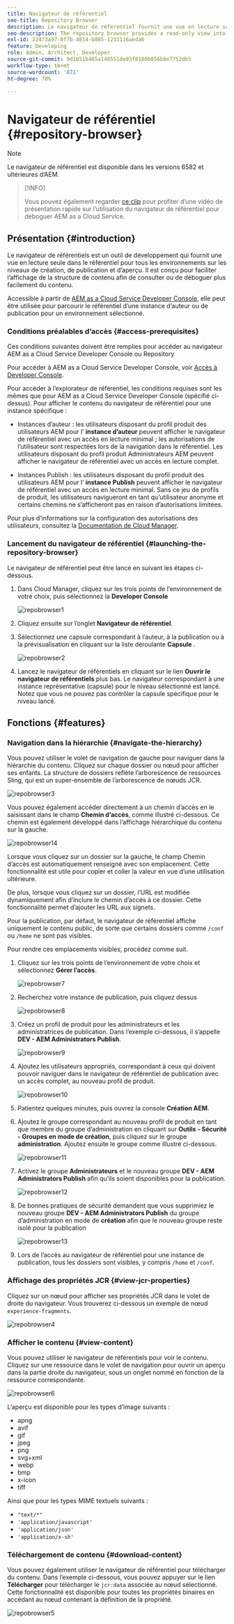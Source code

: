 ```yaml
---
title: Navigateur de référentiel
seo-title: Repository Browser
description: Le navigateur de référentiel fournit une vue en lecture seule dans le référentiel pour tous les environnements sur les niveaux de création, de publication et de prévisualisation.
seo-description: The repository browser provides a read-only view into the repository for all environments on author, publish, and preview tiers.
exl-id: 22473a97-8f7b-4014-b885-1233116aeda6
feature: Developing
role: Admin, Architect, Developer
source-git-commit: 9d1b51b465a148551de93f8180b056b8e7752db5
workflow-type: tm+mt
source-wordcount: '871'
ht-degree: 78%

---
```


# Navigateur de référentiel {#repository-browser}

>[!NOTE]
>
>Le navigateur de référentiel est disponible dans les versions 6582 et ultérieures d’AEM.

>[!INFO]
>
>Vous pouvez également regarder [ce clip](https://experienceleague.adobe.com/docs/experience-manager-learn/cloud-service/debugging/debugging-aem-as-a-cloud-service/repository-browser.html?lang=fr) pour profiter d’une vidéo de présentation rapide sur l’utilisation du navigateur de référentiel pour déboguer AEM as a Cloud Service.

## Présentation {#introduction}

Le navigateur de référentiels est un outil de développement qui fournit une vue en lecture seule dans le référentiel pour tous les environnements sur les niveaux de création, de publication et d’aperçu. Il est conçu pour faciliter l’affichage de la structure de contenu afin de consulter ou de déboguer plus facilement du contenu.

Accessible à partir de [AEM as a Cloud Service Developer Console](/help/implementing/developing/introduction/development-guidelines.md#crxde-lite-and-developer-console), elle peut être utilisée pour parcourir le référentiel d’une instance d’auteur ou de publication pour un environnement sélectionné.

### Conditions préalables d’accès {#access-prerequisites}

Ces conditions suivantes doivent être remplies pour accéder au navigateur AEM as a Cloud Service Developer Console ou Repository

Pour accéder à AEM as a Cloud Service Developer Console, voir [Accès à Developer Console](https://experienceleague.adobe.com/fr/docs/experience-manager-learn/cloud-service/debugging/debugging-aem-as-a-cloud-service/developer-console#developer-console-access).

Pour accéder à l’explorateur de référentiel, les conditions requises sont les mêmes que pour AEM as a Cloud Service Developer Console (spécifié ci-dessus). Pour afficher le contenu du navigateur de référentiel pour une instance spécifique :

* Instances d’auteur : les utilisateurs disposant du profil produit des utilisateurs AEM pour l’ **instance d’auteur** peuvent afficher le navigateur de référentiel avec un accès en lecture minimal ; les autorisations de l’utilisateur sont respectées lors de la navigation dans le référentiel. Les utilisateurs disposant du profil produit Administrateurs AEM peuvent afficher le navigateur de référentiel avec un accès en lecture complet.

* Instances Publish : les utilisateurs disposant du profil produit des utilisateurs AEM pour l’ **instance Publish** peuvent afficher le navigateur de référentiel avec un accès en lecture minimal. Sans ce jeu de profils de produit, les utilisateurs navigueront en tant qu’utilisateur anonyme et certains chemins ne s’afficheront pas en raison d’autorisations limitées.

Pour plus d’informations sur la configuration des autorisations des utilisateurs, consultez la [Documentation de Cloud Manager](https://experienceleague.adobe.com/docs/experience-manager-cloud-manager/content/requirements/users-and-roles.html?lang=fr).

### Lancement du navigateur de référentiel {#launching-the-repository-browser}

Le navigateur de référentiel peut être lancé en suivant les étapes ci-dessous.

1. Dans Cloud Manager, cliquez sur les trois points de l’environnement de votre choix, puis sélectionnez la **Developer Console**

   ![repobrowser1](/help/implementing/developing/tools/assets/repobrowser1.png)

1. Cliquez ensuite sur l’onglet **Navigateur de référentiel**.
1. Sélectionnez une capsule correspondant à l’auteur, à la publication ou à la prévisualisation en cliquant sur la liste déroulante **Capsule** .

   ![repobrowser2](/help/implementing/developing/tools/assets/repobrowser2.png)

1. Lancez le navigateur de référentiels en cliquant sur le lien **Ouvrir le navigateur de référentiels** plus bas. Le navigateur correspondant à une instance représentative (capsule) pour le niveau sélectionné est lancé. Notez que vous ne pouvez pas contrôler la capsule spécifique pour le niveau lancé.

## Fonctions {#features}

### Navigation dans la hiérarchie {#navigate-the-hierarchy}

Vous pouvez utiliser le volet de navigation de gauche pour naviguer dans la hiérarchie du contenu. Cliquez sur chaque dossier ou nœud pour afficher ses enfants. La structure de dossiers reflète l’arborescence de ressources Sling, qui est un super-ensemble de l’arborescence de nœuds JCR.

![repobrowser3](/help/implementing/developing/tools/assets/repobrowser3.png)

Vous pouvez également accéder directement à un chemin d’accès en le saisissant dans le champ **Chemin d’accès**, comme illustré ci-dessous. Ce chemin est également développé dans l’affichage hiérarchique du contenu sur la gauche.

![repobrowser14](/help/implementing/developing/tools/assets/repobrowser14.png)

Lorsque vous cliquez sur un dossier sur la gauche, le champ Chemin d’accès est automatiquement renseigné avec son emplacement. Cette fonctionnalité est utile pour copier et coller la valeur en vue d’une utilisation ultérieure.

De plus, lorsque vous cliquez sur un dossier, l’URL est modifiée dynamiquement afin d’inclure le chemin d’accès à ce dossier. Cette fonctionnalité permet d’ajouter les URL aux signets.

Pour la publication, par défaut, le navigateur de référentiel affiche uniquement le contenu public, de sorte que certains dossiers comme `/conf` ou `/home` ne sont pas visibles.

Pour rendre ces emplacements visibles, procédez comme suit.

1. Cliquez sur les trois points de l’environnement de votre choix et sélectionnez **Gérer l’accès**.

   ![repobrowser7](/help/implementing/developing/tools/assets/repobrowser7.png)

1. Recherchez votre instance de publication, puis cliquez dessus

   ![repobrowser8](/help/implementing/developing/tools/assets/repobrowser8.png)

1. Créez un profil de produit pour les administrateurs et les administratrices de publication. Dans l’exemple ci-dessous, il s’appelle **DEV - AEM Administrators Publish**.

   ![repobrowser9](/help/implementing/developing/tools/assets/repobrowser9.png)

1. Ajoutez les utilisateurs appropriés, correspondant à ceux qui doivent pouvoir naviguer dans le navigateur de référentiel de publication avec un accès complet, au nouveau profil de produit.

   ![repobrowser10](/help/implementing/developing/tools/assets/repobrowser10.png)

1. Patientez quelques minutes, puis ouvrez la console **Création AEM**.
1. Ajoutez le groupe correspondant au nouveau profil de produit en tant que membre du groupe d’administration en cliquant sur **Outils - Sécurité - Groupes en mode de création**, puis cliquez sur le groupe **administration**. Ajoutez ensuite le groupe comme illustré ci-dessous.

   ![repobrowser11](/help/implementing/developing/tools/assets/repobrowser11.png)

1. Activez le groupe **Administrateurs** et le nouveau groupe **DEV - AEM Administrators Publish** afin qu’ils soient disponibles pour la publication.

   ![repobrowser12](/help/implementing/developing/tools/assets/repobrowser12.png)

1. De bonnes pratiques de sécurité demandent que vous supprimiez le nouveau groupe **DEV - AEM Administrators Publish** du groupe d’administration en mode de **création** afin que le nouveau groupe reste isolé pour la publication

   ![repobrowser13](/help/implementing/developing/tools/assets/repobrowser13.png)

1. Lors de l’accès au navigateur de référentiel pour une instance de publication, tous les dossiers sont visibles, y compris `/home` et `/conf`.

### Affichage des propriétés JCR {#view-jcr-properties}

Cliquez sur un nœud pour afficher ses propriétés JCR dans le volet de droite du navigateur. Vous trouverez ci-dessous un exemple de nœud `experience-fragments`.

![repobrowser4](/help/implementing/developing/tools/assets/repobrowser41.png)

### Afficher le contenu {#view-content}

Vous pouvez utiliser le navigateur de référentiels pour voir le contenu. Cliquez sur une ressource dans le volet de navigation pour ouvrir un aperçu dans la partie droite du navigateur, sous un onglet nommé en fonction de la ressource correspondante.

![repobrowser6](/help/implementing/developing/tools/assets/repobrowser61.png)

L’aperçu est disponible pour les types d’image suivants :

* apng
* avif
* gif
* jpeg
* png
* svg+xml
* webp
* bmp
* x-icon
* tiff

Ainsi que pour les types MIME textuels suivants :

* `"text/*"`
* `'application/javascript'`
* `'application/json'`
* `'application/x-sh'`

### Téléchargement de contenu {#download-content}

Vous pouvez également utiliser le navigateur de référentiel pour télécharger du contenu. Dans l’exemple ci-dessous, vous pouvez appuyer sur le lien **Télécharger** pour télécharger le `jcr:data` associée au nœud sélectionné. Cette fonctionnalité est disponible pour toutes les propriétés binaires en accédant au nœud contenant la définition de la propriété.

![repobrowser5](/help/implementing/developing/tools/assets/repobrowser52.png)
